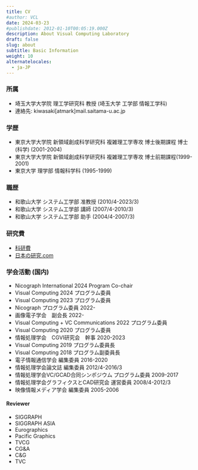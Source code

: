 ```yaml
---
title: CV 
#author: VCL 
date: 2024-03-23 
#publishdate: 2012-01-10T00:05:19.000Z
description: About Visual Computing Laboratory 
draft: false
slug: about
subtitle: Basic Information
weight: 10
alternatelocales:
  - ja-JP
---
```

<script src="https://kit.fontawesome.com/429fe8bdbc.js" crossorigin="anonymous"></script>


<a href="https://scholar.google.com/citations?user=PD3Wd9kAAAAJ&hl=ja"><i class="fa-brands fa-google-scholar"></i></a><a href="https://github.com/kiwasaki/"><i class="fa-brands fa-github"></i></a>


### 所属
- 埼玉大学大学院 理工学研究科 教授 (埼玉大学 工学部 情報工学科) 
- 連絡先: kiwasaki[atmark]mail.saitama-u.ac.jp 

### 学歴 
- 東京大学大学院 新領域創成科学研究科 複雑理工学専攻 博士後期課程 博士(科学) (2001-2004)
- 東京大学大学院 新領域創成科学研究科 複雑理工学専攻 博士前期課程(1999-2001)
- 東京大学 理学部 情報科学科 (1995-1999)

### 職歴
- 和歌山大学 システム工学部 准教授 (2010/4-2023/3)
- 和歌山大学 システム工学部 講師 (2007/4-2010/3)
- 和歌山大学 システム工学部 助手 (2004/4-2007/3)

### 研究費
- [科研費](https://nrid.nii.ac.jp/ja/nrid/1000090379610/)
- [日本の研究.com](https://research-er.jp/researchers/view/144605)

### 学会活動 (国内)
- Nicograph International 2024 Program Co-chair
- Visual Computing 2024 プログラム委員
- Visual Computing 2023 プログラム委員
- Nicograph プログラム委員 2022-
- 画像電子学会　副会長 2022-
- Visual Computing + VC Communications 2022 プログラム委員
- Visual Computing 2020 プログラム委員
- 情報処理学会　CGVI研究会　幹事 2020-2023
- Visual Computing 2019 プログラム委員長
- Visual Computing 2018 プログラム副委員長
- 電子情報通信学会 編集委員 2016-2020
- 情報処理学会論文誌 編集委員 2012/4-2016/3
- 情報処理学会VC/GCAD合同シンポジウム プログラム委員 2009-2017
- 情報処理学会グラフィクスとCAD研究会 運営委員 2008/4-2012/3
- 映像情報メディア学会 編集委員 2005-2006
  
#### Reviewer 
- SIGGRAPH
- SIGGRAPH ASIA
- Eurographics
- Pacific Graphics
- TVCG 
- CG&A
- C&G
- TVC